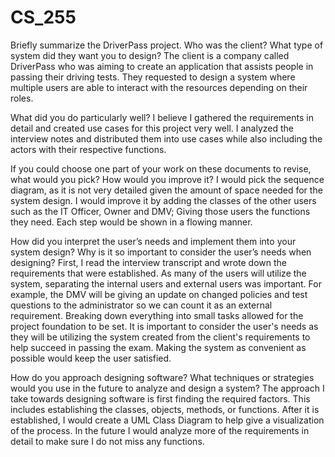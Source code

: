 # CS_255

Briefly summarize the DriverPass project. Who was the client? What type of system did they want you to design?
The client is a company called DriverPass who was aiming to create an application that assists people in passing their driving tests. They requested to design a system where multiple users are able to interact with the resources depending on their roles.

What did you do particularly well?
I believe I gathered the requirements in detail and created use cases for this project very well. I analyzed the interview notes and distributed them into use cases while also including the actors with their respective functions.

If you could choose one part of your work on these documents to revise, what would you pick? How would you improve it?
I would pick the sequence diagram, as it is not very detailed given the amount of space needed for the system design. I would improve it by adding the classes of the other users such as the IT Officer, Owner and DMV; Giving those users the functions they need. Each step would be shown in a flowing manner.

How did you interpret the user’s needs and implement them into your system design? Why is it so important to consider the user’s needs when designing? 
First, I read the interview transcript and wrote down the requirements that were established. As many of the users will utilize the system, separating the internal users and external users was important. For example, the DMV will be giving an update on changed policies and test questions to the administrator so we can count it as an external requirement. Breaking down everything into small tasks allowed for the project foundation to be set. It is important to consider the user's needs as they will be utilizing the system created from the client's requirements to help succeed in passing the exam. Making the system as convenient as possible would keep the user satisfied.

How do you approach designing software? What techniques or strategies would you use in the future to analyze and design a system?
The approach I take towards designing software is first finding the required factors. This includes establishing the classes, objects, methods, or functions. After it is established, I would create a UML Class Diagram to help give a visualization of the process. In the future I would analyze more of the requirements in detail to make sure I do not miss any functions. 
